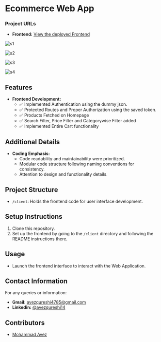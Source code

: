 # Ecommerce Web App

### Project URLs
- **Frontend:** [View the deployed Frontend](https://avez-bwi-ecommerce.netlify.app/)


![s1](https://github.com/avezqureshi14/avez-bwi-ecommerce/assets/95353195/f0342031-fed2-44e9-b516-41cb82a3e8e0)

![s2](https://github.com/avezqureshi14/avez-bwi-ecommerce/assets/95353195/d84ee0d1-96af-4756-b4ee-1b554e2206e9)

![s3](https://github.com/avezqureshi14/avez-bwi-ecommerce/assets/95353195/84c3aaf8-306c-4d40-a4f9-743d3a5ed725)

![s4](https://github.com/avezqureshi14/avez-bwi-ecommerce/assets/95353195/c91a204f-3485-4a18-b3ab-39a2fd2b5682)



## Features
- **Frontend Development:**
  - ✅ Implemented Authentication using the dummy json.
  - ✅ Protected Routes and Proper Authorization using the saved token.
  - ✅ Products Fetched on Homepage
  - ✅ Search Filter, Price Filter and Categorywise Filter added
  - ✅ Implemented Entire Cart functionality 



## Additional Details
- **Coding Emphasis:**
  - Code readability and maintainability were prioritized.
  - Modular code structure following naming conventions for consistency.
  - Attention to design and functionality details.

## Project Structure

- `/client`: Holds the frontend code for user interface development.

## Setup Instructions

1. Clone this repository.
2. Set up the frontend by going to the `/client` directory and following the README instructions there.

## Usage

- Launch the frontend interface to interact with the Web Application.

## Contact Information
For any queries or information:
- **Gmail:** avezqureshi4785@gmail.com
- **Linkedin:** [@avezqureshi14](https://www.linkedin.com/in/avezqureshi14/)

## Contributors

- [Mohammad Avez](https://github.com/avezqureshi14)
